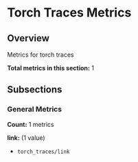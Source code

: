 # Torch Traces Metrics

## Overview

Metrics for torch traces

**Total metrics in this section:** 1

## Subsections

### General Metrics

**Count:** 1 metrics

**link:** (1 value)
- `torch_traces/link`


